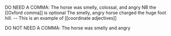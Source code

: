DO NEED A COMMA:
	The horse was smelly, colossal, and angry
	NB the [[Oxford comma]] is optional 
	The smelly, angry horse charged the huge foot hill.  -- This is an example of [[coordinate adjectives]]

DO NOT NEED A COMMA:
	The horse was smelly and angry